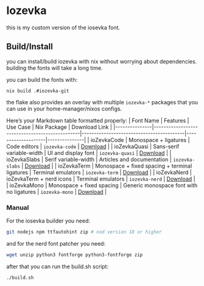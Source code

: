 # Iozevka

this is my custom version of the iosevka font.

## Build/Install
you can install/build iozevka with nix without worrying about dependencies.
building the fonts will take a long time.

you can build the fonts with:
```
nix build .#iozevka-git
```

the flake also provides an overlay with multiple `iozevka-*` packages that you can use in your home-manager/nixos configs.

Here’s your Markdown table formatted properly:
| Font Name     | Features                                       | Use Case                                 | Nix Package        | Download Link |
|---------------|------------------------------------------------|------------------------------------------|--------------------|---------------|
| ioZevkaCode   | Monospace + ligatures                          | Code editors                             | `iozevka-code`     | [Download](https://github.com/whoiscircuit/iozevka/releases/download/v1.2/IoZevkaCode.zip) |
| ioZevkaQuasi  | Sans-serif variable-width                      | UI and display font                      | `iozevka-quasi`    | [Download](https://github.com/whoiscircuit/iozevka/releases/download/v1.2/IoZevkaQuasi.zip) |
| ioZevkaSlabs  | Serif variable-width                           | Articles and documentation               | `iozevka-slabs`    | [Download](https://github.com/whoiscircuit/iozevka/releases/download/v1.2/IoZevkaSlabs.zip) |
| ioZevkaTerm   | Monospace + fixed spacing + terminal ligatures | Terminal emulators                       | `iozevka-term`     | [Download](https://github.com/whoiscircuit/iozevka/releases/download/v1.2/IoZevkaTerm.zip) |
| ioZevkaNerd   | ioZevkaTerm + nerd icons                       | Terminal emulators                       | `iozevka-nerd`     | [Download](https://github.com/whoiscircuit/iozevka/releases/download/v1.2/IoZevkaNerd.zip) |
| ioZevkaMono   | Monospace + fixed spacing                      | Generic monospace font with no ligatures | `iozevka-mono`     | [Download](https://github.com/whoiscircuit/iozevka/releases/download/v1.2/IoZevkaMono.zip) |


### Manual
For the iosevka builder you need:
```bash
git nodejs npm ttfautohint zip # nod version 18 or higher
```
and for the nerd font patcher you need:
```bash
wget unzip python3 fontforge python3-fontforge zip
```
after that you can run the build.sh script:
```bash
./build.sh
```
